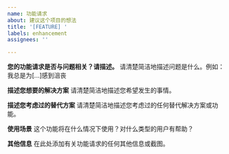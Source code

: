 ```yaml
---
name: 功能请求
about: 建议这个项目的想法
title: '[FEATURE] '
labels: enhancement
assignees: ''

---
```


**您的功能请求是否与问题相关？请描述。**
请清楚简洁地描述问题是什么。例如：我总是为[...]感到沮丧

**描述您想要的解决方案**
请清楚简洁地描述您希望发生的事情。

**描述您考虑过的替代方案**
请清楚简洁地描述您考虑过的任何替代解决方案或功能。

**使用场景**
这个功能将在什么情况下使用？对什么类型的用户有帮助？

**其他信息**
在此处添加有关功能请求的任何其他信息或截图。 